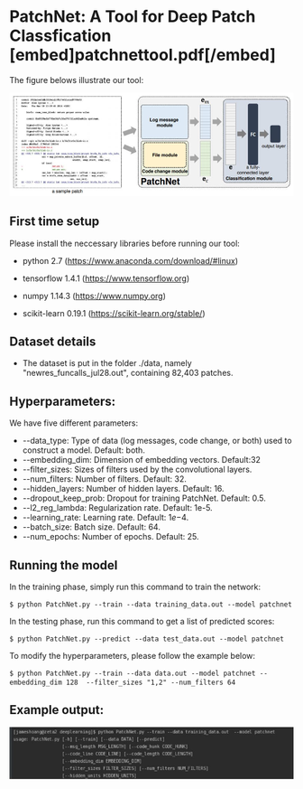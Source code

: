 # PatchNet: A Tool for Deep Patch Classfication [embed]patchnettool.pdf[/embed]
The figure belows illustrate our tool:

![The overral design of PatchNet](./figures/overral_design.JPG)

First time setup
----------------
Please install the neccessary libraries before running our tool:
   
- python 2.7 (https://www.anaconda.com/download/#linux)

- tensorflow 1.4.1 (https://www.tensorflow.org)

- numpy 1.14.3 (https://www.numpy.org)

- scikit-learn 0.19.1 (https://scikit-learn.org/stable/)


Dataset details
----------------

* The dataset is put in the folder ./data, namely "newres_funcalls_jul28.out", containing 82,403 patches. 


Hyperparameters:
----------------
We have five different parameters:

* --data_type: Type of data (log messages, code change, or both) used to construct a model. Default: both.
* --embedding_dim: Dimension of embedding vectors. Default:32
* --filter_sizes: Sizes of filters used by the convolutional layers. 
* --num_filters: Number of filters. Default: 32.
* --hidden_layers: Number of hidden layers. Default: 16.
* --dropout_keep_prob: Dropout for training PatchNet. Default: 0.5.
* --l2_reg_lambda: Regularization rate. Default: 1e-5.
* --learning_rate: Learning rate. Default: 1$e-$4.
* --batch_size: Batch size. Default: 64. 
* --num_epochs: Number of epochs. Default: 25. 

Running the model
----------------
In the training phase, simply run this command to train the network: 

	$ python PatchNet.py --train --data training_data.out --model patchnet

In the testing phase, run this command to get a list of predicted scores: 

	$ python PatchNet.py --predict --data test_data.out --model patchnet
	
To modify the hyperparameters, please follow the example below:

	$ python PatchNet.py --train --data data.out --model patchnet --embedding_dim 128  --filter_sizes "1,2" --num_filters 64

Example output: 
----------------

![Output](./figures/output.JPG)
